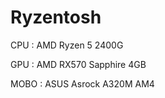 # Ryzentosh
CPU   : AMD Ryzen 5 2400G

GPU   : AMD RX570 Sapphire 4GB

MOBO  : ASUS Asrock A320M AM4
